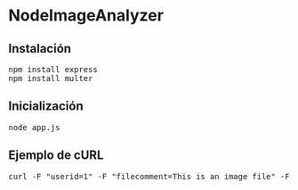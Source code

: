 # NodeImageAnalyzer

## Instalaci&oacute;n
<pre>
npm install express
npm install multer
</pre>

## Inicializaci&oacute;n
<pre>node app.js</pre>

## Ejemplo de cURL
<pre>
curl -F "userid=1" -F "filecomment=This is an image file" -F "image=@images/television.jpg" localhost:3000/uploadimage
</pre>
